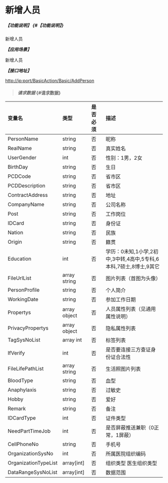 # 新增人员

##### _【功能说明】_ {#【功能说明】}

新增人员

_**【应用场景】**_

新增人员

_**【接口地址】**_

[http://ip:port/BasicAction/Basic/AddPerson](http://ip:port/BasicAction/Basic/AddPerson)

> #### _请求数据_ {#请求数据}

| 变量名 | 类型 | 是否必须 | 描述 |
| :--- | :--- | :--- | :--- |
| PersonName | string | 否 | 昵称 |
| RealName | string | 否 | 真实姓名 |
| UserGender | int | 否 | 性别：1男，2女 |
| BirthDay | string | 否 | 生日 |
| PCDCode | string | 否 | 省市区 |
| PCDDescription | string | 否 | 省市区 |
| ContractAddress | string | 否 | 地址 |
| CompanyName | string | 否 | 公司名称 |
| Post | string | 否 | 工作岗位 |
| IDCard | string | 否 | 身份证 |
| Nation | string | 否 | 民族 |
| Origin | string | 否 | 籍贯 |
| Education | int | 否 | 学历：0未知,1小学,2初中,3中转,4高中,5专科,6本科,7硕士,8博士,9其它 |
| FileUrlList | array string | 否 | 图片列表（首图为头像） |
| PersonProfile | string | 否 | 个人简介 |
| WorkingDate | string | 否 | 参加工作日期 |
| Propertys | array object | 否 | 人员属性列表（见通用属性说明） |
| PrivacyPropertys | array object | 否 | 隐私属性列表 |
| TagSysNoList | array int | 否 | 标签列表 |
| IfVerify | int | 否 | 是否要连接三方查证身份证合法性 |
| FileLifePathList | array string | 否 | 生活照图片列表 |
| BloodType | string | 否 | 血型 |
| Anaphylaxis | string | 否 | 过敏史 |
| Hobby | string | 否 | 爱好 |
| Remark | string | 否 | 备注 |
| IDCardType | int | 否 | 证件类型 |
| NeedPartTimeJob | int | 否 | 是否屏蔽推送兼职（0正常，1屏蔽） |
| CellPhoneNo | string | 否 | 手机号 |
| OrganizationSysNo | int | 否 | 所属医院组织编码 |
| OrganizationTypeList | array\[int\] | 否 | 组织类型 医生组织类型 |
| DataRangeSysNoList | array\[int\] | 否 | 数据范围 |



